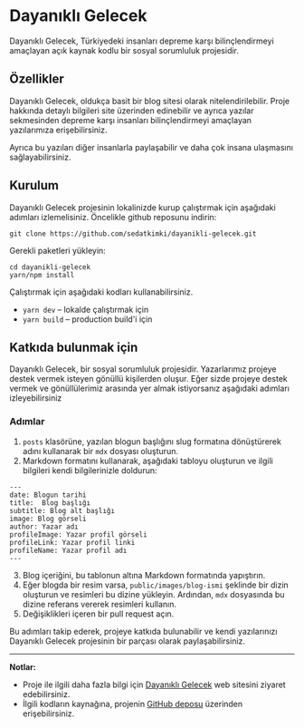 # Dayanıklı Gelecek
Dayanıklı Gelecek, Türkiyedeki insanları depreme karşı bilinçlendirmeyi amaçlayan açık kaynak kodlu bir sosyal sorumluluk projesidir. 

## Özellikler
Dayanıklı Gelecek, oldukça basit bir blog sitesi olarak nitelendirilebilir. Proje hakkında detaylı bilgileri site üzerinden edinebilir ve ayrıca yazılar sekmesinden depreme karşı insanları bilinçlendirmeyi amaçlayan yazılarımıza erişebilirsiniz. 

Ayrıca bu yazıları diğer insanlarla paylaşabilir ve daha çok insana ulaşmasını sağlayabilirsiniz.

## Kurulum
Dayanıklı Gelecek projesinin lokalinizde kurup çalıştırmak için aşağıdaki adımları izlemelisiniz.
Öncelikle github reposunu indirin:
```
git clone https://github.com/sedatkimki/dayanikli-gelecek.git
```
Gerekli paketleri yükleyin:
```
cd dayanikli-gelecek
yarn/npm install
```
Çalıştırmak için aşağıdaki kodları kullanabilirsiniz.
- `yarn dev` – lokalde çalıştırmak için
- `yarn build` – production build'i için 


## Katkıda bulunmak için
Dayanıklı Gelecek, bir sosyal sorumluluk projesidir. Yazarlarımız projeye destek vermek isteyen gönüllü kişilerden oluşur. Eğer sizde projeye destek vermek ve gönüllülerimiz arasında yer almak istiyorsanız aşağıdaki adımları izleyebilirsiniz

### Adımlar

1. `posts` klasörüne, yazılan blogun başlığını slug formatına dönüştürerek adını kullanarak bir `mdx` dosyası oluşturun.
2. Markdown formatını kullanarak, aşağıdaki tabloyu oluşturun ve ilgili bilgileri kendi bilgilerinizle doldurun:
   
```
---
date: Blogun tarihi 
title:  Blog başlığı          
subtitle: Blog alt başlığı 
image: Blog görseli  
author: Yazar adı 
profileImage: Yazar profil görseli
profileLink: Yazar profil linki  
profileName: Yazar profil adı  
---
```

3. Blog içeriğini, bu tablonun altına Markdown formatında yapıştırın.
4. Eğer blogda bir resim varsa, `public/images/blog-ismi` şeklinde bir dizin oluşturun ve resimleri bu dizine yükleyin. Ardından, `mdx` dosyasında bu dizine referans vererek resimleri kullanın.
5. Değişiklikleri içeren bir pull request açın.

Bu adımları takip ederek, projeye katkıda bulunabilir ve kendi yazılarınızı Dayanıklı Gelecek projesinin bir parçası olarak paylaşabilirsiniz.

---

**Notlar:**

- Proje ile ilgili daha fazla bilgi için [Dayanıklı Gelecek](https://dayanikli-gelecek.vercel.app/) web sitesini ziyaret edebilirsiniz.
- İlgili kodların kaynağına, projenin [GitHub deposu](https://github.com/sedatkimki/dayanikli-gelecek) üzerinden erişebilirsiniz.

